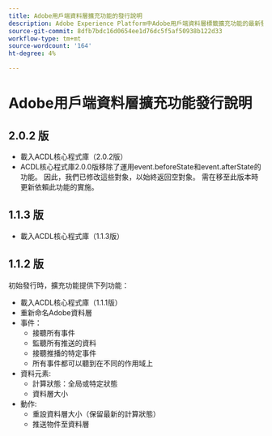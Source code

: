 ```yaml
---
title: Adobe用戶端資料層擴充功能的發行說明
description: Adobe Experience Platform中Adobe用戶端資料層標籤擴充功能的最新發行說明。
source-git-commit: 8dfb7bdc16d0654ee1d76dc5f5af50938b122d33
workflow-type: tm+mt
source-wordcount: '164'
ht-degree: 4%

---
```


# Adobe用戶端資料層擴充功能發行說明

## 2.0.2 版

* 載入ACDL核心程式庫（2.0.2版）
* ACDL核心程式庫2.0.0版移除了運用event.beforeState和event.afterState的功能。 因此，我們已修改這些對象，以始終返回空對象。 需在移至此版本時更新依賴此功能的實施。

## 1.1.3 版

* 載入ACDL核心程式庫（1.1.3版）

## 1.1.2 版

初始發行時，擴充功能提供下列功能：

* 載入ACDL核心程式庫（1.1.1版）
* 重新命名Adobe資料層
* 事件：
   * 接聽所有事件
   * 監聽所有推送的資料
   * 接聽推播的特定事件
   * 所有事件都可以聽到在不同的作用域上
* 資料元素:
   * 計算狀態：全局或特定狀態
   * 資料層大小
* 動作:
   * 重設資料層大小（保留最新的計算狀態）
   * 推送物件至資料層
